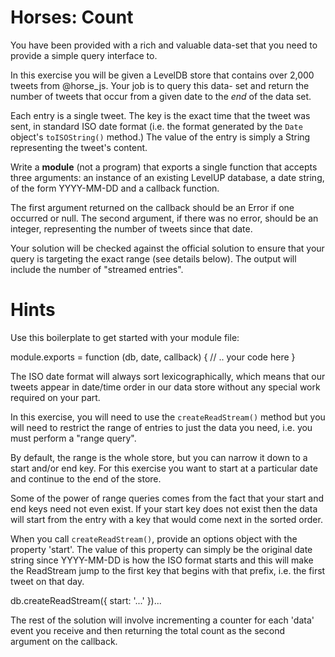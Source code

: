 # Horses: Count

You have been provided with a rich and valuable data-set that you
need to provide a simple query interface to.

In this exercise you will be given a LevelDB store that contains
over 2,000 tweets from @horse_js. Your job is to query this data-
set and return the number of tweets that occur from a given date
to the *end* of the data set.

Each entry is a single tweet. The key is the exact time that the
tweet was sent, in standard ISO date format (i.e. the format
generated by the `Date` object's `toISOString()` method.) The value
of the entry is simply a String representing the tweet's content.

Write a **module** (not a program) that exports a single function that
accepts three arguments: an instance of an existing LevelUP database,
a date string, of the form YYYY-MM-DD and a callback function.

The first argument returned on the callback should be an Error if one
occurred or null. The second argument, if there was no error, should
be an integer, representing the number of tweets since that date.

Your solution will be checked against the official solution to ensure
that your query is targeting the exact range (see details below).
The output will include the number of "streamed entries".


# Hints

Use this boilerplate to get started with your module file:

  module.exports = function (db, date, callback) {
    // .. your code here
  }

The ISO date format will always sort lexicographically, which means
that our tweets appear in date/time order in our data store without
any special work required on your part.

In this exercise, you will need to use the `createReadStream()`
method but you will need to restrict the range of entries to just the
data you need, i.e. you must perform a "range query".

By default, the range is the whole store, but you can narrow it down
to a start and/or end key. For this exercise you want to start at
a particular date and continue to the end of the store.

Some of the power of range queries comes from the fact that your
start and end keys need not even exist. If your start key does not
exist then the data will start from the entry with a key that
would come next in the sorted order.

When you call `createReadStream()`, provide an options object with
the property 'start'. The value of this property can simply be the
original date string since YYYY-MM-DD is how the ISO format starts
and this will make the ReadStream jump to the first key that begins
with that prefix, i.e. the first tweet on that day.

  db.createReadStream({ start: '...' })...

The rest of the solution will involve incrementing a counter for each
'data' event you receive and then returning the total count as the
second argument on the callback.
